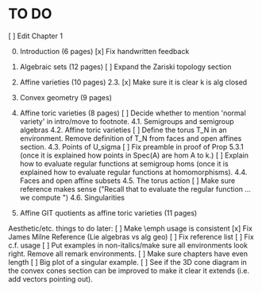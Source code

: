 # TO DO
[ ] Edit Chapter 1

0. Introduction (6 pages)
[x] Fix handwritten feedback

1. Algebraic sets (12 pages)
[ ] Expand the Zariski topology section 

2. Affine varieties (10 pages)
2.3. 
[x] Make sure it is clear k is alg closed

3. Convex geometry (9 pages)

4. Affine toric varieties (8 pages)
[ ] Decide whether to mention 'normal variety' in intro/move to footnote.
4.1. Semigroups and semigroup algebras
4.2. Affine toric varieties
[ ] Define the torus T_N in an environment. Remove definition of T_N from faces and open affines section.
4.3. Points of U_sigma
[ ] Fix preamble in proof of Prop 5.3.1 (once it is explained how points in Spec(A) are hom A to k.)
[ ] Explain how to evaluate regular functions at semigroup homs (once it is explained how to evaluate regular functions at homomorphisms).
4.4. Faces and open affine subsets
4.5. The torus action
[ ] Make sure reference makes sense ("Recall that to evaluate the regular function ... we compute ")
4.6. Singularities

5. Affine GIT quotients as affine toric varieties (11 pages)

Aesthetic/etc. things to do later:
[ ] Make \emph usage is consistent
[x] Fix James Milne Reference (Lie algebras vs alg geo)
[ ] Fix reference list
[ ] Fix c.f. usage
[ ] Put examples in non-italics/make sure all environments look right. Remove all remark environments.
[ ] Make sure chapters have even length
[ ] Big plot of a singular example.
[ ] See if the 3D cone diagram in the convex cones section can be improved to make it clear it extends (i.e. add vectors pointing out).